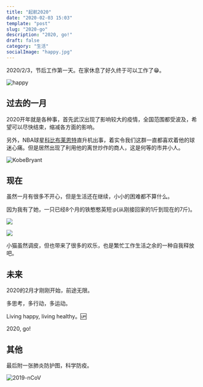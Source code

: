 ```yaml
---
title: "起航2020"
date: "2020-02-03 15:03"
template: "post"
slug: "2020-go"
description: "2020, go!"
draft: false
category: "生活"
socialImage: "happy.jpg"
---
```


2020/2/3，节后工作第一天。在家休息了好久终于可以工作了😁。

![happy](happy-rabbit.jpg)

## 过去的一月

2020开年就是各种事，首先武汉出现了影响较大的疫情，全国范围都受波及，希望可以尽快结束，缩减各方面的影响。

另外，NBA球星[科比布莱恩特](https://zh.wikipedia.org/wiki/%E7%A7%91%E6%AF%94%C2%B7%E5%B8%83%E8%8E%B1%E6%81%A9%E7%89%B9)直升机出事，着实令我们这群一直都喜欢着他的球迷心痛。但是居然出现了利用他的离世炒作的商人，这是何等的市井小人。

![KobeBryant](kobe.jpg)

## 现在

虽然一月有很多不开心，但是生活还在继续，小小的困难都不算什么。

因为我有了她，一只已经8个月的铁憨憨英短:p(从刚接回家的1斤到现在的7斤)。

![](cat1.jpg)

![](cat2.jpg)

小猫虽然调皮，但也带来了很多的欢乐，也是繁忙工作生活之余的一种自我释放吧。

## 未来

2020的2月才刚刚开始，前途无限。

多思考，多行动，多运动。

Living happy, living healthy。🆙

2020, go!

## 其他

最后附一张肺炎防护图，科学防疫。

![2019-nCoV](2019-nCoV.jpg)
